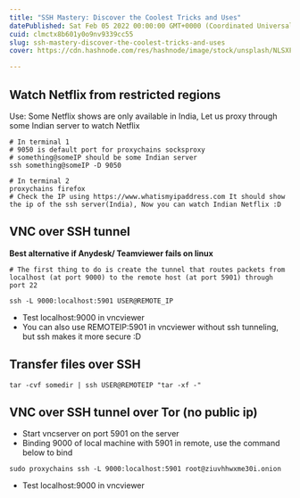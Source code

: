 ```yaml
---
title: "SSH Mastery: Discover the Coolest Tricks and Uses"
datePublished: Sat Feb 05 2022 00:00:00 GMT+0000 (Coordinated Universal Time)
cuid: clmctx8b601y0o9nv9339cc55
slug: ssh-mastery-discover-the-coolest-tricks-and-uses
cover: https://cdn.hashnode.com/res/hashnode/image/stock/unsplash/NLSXFjl_nhc/upload/09fb929678379201322cc814335e9f3a.jpeg

---
```



## Watch Netflix from restricted regions

Use: Some Netflix shows are only available in India, Let us proxy through some Indian server to watch Netflix

```
# In terminal 1 
# 9050 is default port for proxychains socksproxy
# something@someIP should be some Indian server
ssh something@someIP -D 9050
```

```
# In terminal 2
proxychains firefox
# Check the IP using https://www.whatismyipaddress.com It should show the ip of the ssh server(India), Now you can watch Indian Netflix :D
```

## VNC over SSH tunnel
**Best alternative if Anydesk/ Teamviewer fails on linux**

```
# The first thing to do is create the tunnel that routes packets from localhost (at port 9000) to the remote host (at port 5901) through port 22

ssh -L 9000:localhost:5901 USER@REMOTE_IP
```
- Test localhost:9000 in vncviewer
- You can also use REMOTEIP:5901 in vncviewer without ssh tunneling, but ssh makes it more secure :D

## Transfer files over SSH 

```
tar -cvf somedir | ssh USER@REMOTEIP "tar -xf -"
```

## VNC over SSH tunnel over Tor (no public ip)

- Start vncserver on port 5901 on the server
- Binding 9000 of local machine with 5901 in remote, use the command below to bind
```
sudo proxychains ssh -L 9000:localhost:5901 root@ziuvhhwxme30i.onion
```

- Test localhost:9000 in vncviewer



